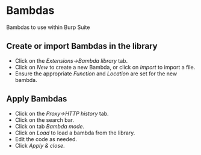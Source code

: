# Bambdas
Bambdas to use within Burp Suite

## Create or import Bambdas in the library

* Click on the _Extensions->Bambda library_ tab.
* Click on _New_ to create a new Bambda, or click on _Import_ to import a file.
* Ensure the appropriate _Function_ and _Location_ are set for the new bambda.

## Apply Bambdas

* Click on the _Proxy->HTTP history_ tab.
* Click on the search bar.
* Click on tab _Bambda mode_.
* Click on _Load_ to load a bambda from the library.
* Edit the code as needed.
* Click _Apply & close_.
